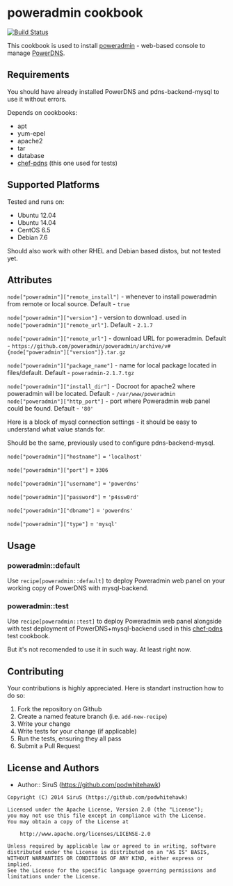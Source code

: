 # poweradmin cookbook
[![Build Status](https://secure.travis-ci.org/podwhitehawk/poweradmin.png?branch=master)](http://travis-ci.org/podwhitehawk/poweradmin)

This cookbook is used to install [poweradmin](http://www.poweradmin.org/) - web-based console to manage [PowerDNS](https://www.powerdns.com/).

## Requirements
You should have already installed PowerDNS and pdns-backend-mysql to use it without errors.

Depends on cookbooks:

- apt
- yum-epel
- apache2
- tar
- database
- [chef-pdns](https://github.com/podwhitehawk/chef-pdns) (this one used for tests)

## Supported Platforms
Tested and runs on:

- Ubuntu 12.04
- Ubuntu 14.04
- CentOS 6.5
- Debian 7.6

Should also work with other RHEL and Debian based distos, but not tested yet.

## Attributes

`node["poweradmin"]["remote_install"]` - whenever to install poweradmin from remote or local source. Default - `true`

`node["poweradmin"]["version"]` - version to download. used in `node["poweradmin"]["remote_url"]`. Default - `2.1.7`

`node["poweradmin"]["remote_url"]` - download URL for poweradmin. Default - `https://github.com/poweradmin/poweradmin/archive/v#{node["poweradmin"]["version"]}.tar.gz`

`node["poweradmin"]["package_name"]` - name for local package located in files/default. Default - `poweradmin-2.1.7.tgz`

`node["poweradmin"]["install_dir"]` - Docroot for apache2 where poweradmin will be located. Default - `/var/www/poweradmin`
`node["poweradmin"]["http_port"]` - port where Poweradmin web panel could be found. Default - `'80'`

Here is a block of mysql connection settings - it should be easy to understand what value stands for.

Should be the same, previously used to configure pdns-backend-mysql.

`node["poweradmin"]["hostname"]` = `'localhost'`

`node["poweradmin"]["port"]` = `3306`

`node["poweradmin"]["username"]` = `'powerdns'`

`node["poweradmin"]["password"]` = `'p4ssw0rd'`

`node["poweradmin"]["dbname"]` = `'powerdns'`

`node["poweradmin"]["type"]` = `'mysql'`

## Usage

### poweradmin::default
Use `recipe[poweradmin::default]` to deploy Poweradmin web panel on your working copy of PowerDNS with mysql-backend.

### poweradmin::test
Use `recipe[poweradmin::test]` to deploy Poweradmin web panel alongside with test deployment of PowerDNS+mysql-backend used in this [chef-pdns](https://github.com/podwhitehawk/chef-pdns) test cookbook.

But it's not recomended to use it in such way. At least right now.


## Contributing
Your contributions is highly appreciated.
Here is standart instruction how to do so:

1. Fork the repository on Github
2. Create a named feature branch (i.e. `add-new-recipe`)
3. Write your change
4. Write tests for your change (if applicable)
5. Run the tests, ensuring they all pass
6. Submit a Pull Request

## License and Authors
- Author:: SiruS (https://github.com/podwhitehawk)
```text
Copyright (C) 2014 SiruS (https://github.com/podwhitehawk)

Licensed under the Apache License, Version 2.0 (the "License");
you may not use this file except in compliance with the License.
You may obtain a copy of the License at

    http://www.apache.org/licenses/LICENSE-2.0

Unless required by applicable law or agreed to in writing, software
distributed under the License is distributed on an "AS IS" BASIS,
WITHOUT WARRANTIES OR CONDITIONS OF ANY KIND, either express or implied.
See the License for the specific language governing permissions and
limitations under the License.
```

